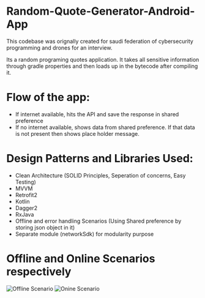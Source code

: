 # Random-Quote-Generator-Android-App
This codebase was orignally created for saudi federation of cybersecurity programming and drones for an interview.

Its a random programing quotes application. It takes all sensitive information through gradle properties and then loads up in the bytecode after compiling it. 

# Flow of the app:
 - If internet available, hits the API and save the response in shared preference 
 - If no internet available, shows data from shared preference. If that data is not present then shows place holder message.

# Design Patterns and Libraries Used: 
 - Clean Architecture (SOLID Principles, Seperation of concerns, Easy Testing)
 - MVVM
 - Retrofit2
 - Kotlin
 - Dagger2
 - RxJava
 - Offline and error handling Scenarios (Using Shared preference by storing json object in it)
 - Separate module (networkSdk) for modularity purpose
 
 # Offline and Online Scenarios respectively
 ![Offline Scenario](https://i.ibb.co/mcPjRH7/Screenshot-2020-06-29-at-12-22-11-AM.png)  ![Onine Scenario](https://i.ibb.co/ZzJLLjT/Screenshot-2020-06-29-at-12-23-52-AM.png)
 
